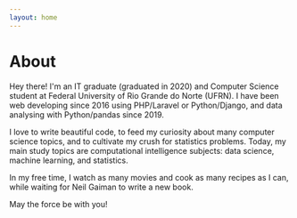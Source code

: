 ```yaml
---
layout: home
---
```


# About

Hey there! I'm an IT graduate (graduated in 2020) and Computer Science student at Federal University of Rio Grande do Norte (UFRN). I have been web developing since 2016 using PHP/Laravel or Python/Django, and data analysing with Python/pandas since 2019.

I love to write beautiful code, to feed my curiosity about many computer science topics, and to cultivate my crush for statistics problems. Today, my main study topics are computational intelligence subjects: data science, machine learning, and statistics.

In my free time, I watch as many movies and cook as many recipes as I can, while waiting for Neil Gaiman to write a new book.

May the force be with you!
